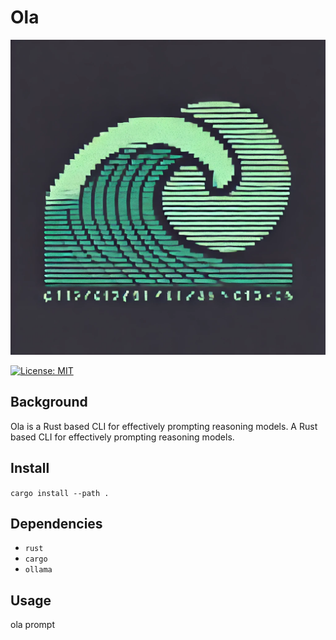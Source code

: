 # Ola
![Ola](./ola.jpg)

[![License: MIT](https://img.shields.io/badge/License-MIT-yellow.svg)](https://opensource.org/licenses/MIT)

## Background
Ola is a Rust based CLI for effectively prompting reasoning models. 
A Rust based CLI for effectively prompting reasoning models.

## Install
`cargo install --path .`

## Dependencies
- `rust`
- `cargo`
- `ollama`

## Usage
ola prompt
